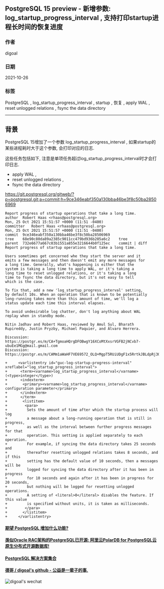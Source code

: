 ## PostgreSQL 15 preview - 新增参数: log_startup_progress_interval , 支持打印startup进程长时间的恢复进度   
    
### 作者    
digoal    
    
### 日期    
2021-10-26    
    
### 标签    
PostgreSQL , log_startup_progress_interval , startup , 恢复 , apply WAL , reset unlogged relations , fsync the data directory    
    
----    
    
## 背景    
PostgreSQL 15增加了一个参数  log_startup_progress_interval , 如果startup的某些进程耗时大于这个参数, 会打印对应的日志.   
  
这些任务包括如下, 注意是单项任务超过log_startup_progress_interval时才会打印日志.  
- apply WAL ,   
- reset unlogged relations ,   
- fsync the data directory    
    
https://git.postgresql.org/gitweb/?p=postgresql.git;a=commit;h=9ce346eabf350a130bba46be3f8c50ba28506969  
  
```    
Report progress of startup operations that take a long time.  
author	Robert Haas <rhaas@postgresql.org>	  
Mon, 25 Oct 2021 15:51:57 +0000 (11:51 -0400)  
committer	Robert Haas <rhaas@postgresql.org>	  
Mon, 25 Oct 2021 15:51:57 +0000 (11:51 -0400)  
commit	9ce346eabf350a130bba46be3f8c50ba28506969  
tree	68e90c80da89a2385c9011cc479bd936b205a6c2	tree  
parent	732e6677a667c03b1551a855e3216644b0f125ec	commit | diff  
Report progress of startup operations that take a long time.  
  
Users sometimes get concerned whe they start the server and it  
emits a few messages and then doesn't emit any more messages for  
a long time. Generally, what's happening is either that the  
system is taking a long time to apply WAL, or it's taking a  
long time to reset unlogged relations, or it's taking a long  
time to fsync the data directory, but it's not easy to tell  
which is the case.  
  
To fix that, add a new 'log_startup_progress_interval' setting,  
by default 10s. When an operation that is known to be potentially  
long-running takes more than this amount of time, we'll log a  
status update each time this interval elapses.  
  
To avoid undesirable log chatter, don't log anything about WAL  
replay when in standby mode.  
  
Nitin Jadhav and Robert Haas, reviewed by Amul Sul, Bharath  
Rupireddy, Justin Pryzby, Michael Paquier, and Álvaro Herrera.  
  
Discussion: https://postgr.es/m/CA+TgmoaHQrgDFOBwgY16XCoMtXxsrVGFB2jNCvb7-ubuEe1MGg@mail.gmail.com  
Discussion: https://postgr.es/m/CAMm1aWaHF7VE69572_OLQ+MgpT5RUiUDgF1x5RrtkJBLdpRj3Q@mail.gmail.com  
```    
  
```  
+     <varlistentry id="guc-log-startup-progress-interval" xreflabel="log_startup_progress_interval">  
+      <term><varname>log_startup_progress_interval</varname> (<type>integer</type>)  
+      <indexterm>  
+       <primary><varname>log_startup_progress_interval</varname> configuration parameter</primary>  
+      </indexterm>  
+      </term>  
+       <listitem>  
+        <para>  
+         Sets the amount of time after which the startup process will log  
+         a message about a long-running operation that is still in progress,  
+         as well as the interval between further progress messages for that  
+         operation. This setting is applied separately to each operation.  
+         For example, if syncing the data directory takes 25 seconds and  
+         thereafter resetting unlogged relations takes 8 seconds, and if this  
+         setting has the default value of 10 seconds, then a messages will be  
+         logged for syncing the data directory after it has been in progress  
+         for 10 seconds and again after it has been in progress for 20 seconds,  
+         but nothing will be logged for resetting unlogged operations.  
+         A setting of <literal>0</literal> disables the feature. If this value  
+         is specified without units, it is taken as milliseconds.  
+        </para>  
+       </listitem>  
+     </varlistentry>  
```  
      
  
#### [期望 PostgreSQL 增加什么功能?](https://github.com/digoal/blog/issues/76 "269ac3d1c492e938c0191101c7238216")
  
  
#### [类似Oracle RAC架构的PostgreSQL已开源: 阿里云PolarDB for PostgreSQL云原生分布式开源数据库!](https://github.com/ApsaraDB/PolarDB-for-PostgreSQL "57258f76c37864c6e6d23383d05714ea")
  
  
#### [PostgreSQL 解决方案集合](https://yq.aliyun.com/topic/118 "40cff096e9ed7122c512b35d8561d9c8")
  
  
#### [德哥 / digoal's github - 公益是一辈子的事.](https://github.com/digoal/blog/blob/master/README.md "22709685feb7cab07d30f30387f0a9ae")
  
  
![digoal's wechat](../pic/digoal_weixin.jpg "f7ad92eeba24523fd47a6e1a0e691b59")
  
